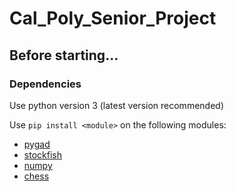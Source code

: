 # Cal_Poly_Senior_Project

## Before starting...

### Dependencies

Use python version 3 (latest version recommended)

Use `pip install <module>` on the following modules:
- [pygad](https://pypi.org/project/pygad/)
- [stockfish](https://pypi.org/project/stockfish/)
- [numpy](https://numpy.org/install/)
- [chess](https://python-chess.readthedocs.io/en/latest/)
